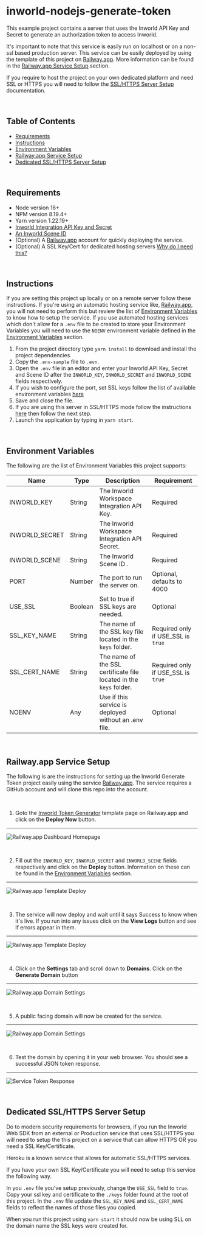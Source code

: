 # inworld-nodejs-generate-token

This example project contains a server that uses the Inworld API Key and Secret to generate an authorization token to access Inworld.

It's important to note that this service is easily run on localhost or on a non-ssl based production server. This service can be easily deployed by using the template of this project on [Railway.app](https://railway.app). More information can be found in the [Railway.app Service Setup](#railway-setup) section.

If you require to host the project on your own dedicated platform and need SSL or HTTPS you will need to follow the [SSL/HTTPS Server Setup](#server-setup) documentation.

<br>

## Table of Contents

- [Requirements](#requirements)
- [Instructions](#instructions)
- [Environment Variables](#env)
- [Railway.app Service Setup](#railway-setup)
- [Dedicated SSL/HTTPS Server Setup](#server-setup)

<br>

## Requirements <a id="requirements" name="requirements"></a>

- Node version 16+
- NPM version 8.19.4+
- Yarn version 1.22.19+
- [Inworld Integration API Key and Secret](https://studio.inworld.ai/)
- [An Inworld Scene ID](https://studio.inworld.ai/)
- (Optional) A [Railway.app](https://railway.app) account for quickly deploying the service.
- (Optional) A SSL Key/Cert for dedicated hosting servers [Why do I need this?](#server-setup)

<br>

## Instructions <a id="instructions" name="instructions"></a>

If you are setting this project up locally or on a remote server follow these instructions. If you're using an automatic hosting service like, [Railway.app](https://railway.app), you will not need to perform this but review the list of [Environment Variables](#env) to know how to setup the service. If you use automated hosting services which don't allow for a `.env` file to be created to store your Environment Variables you will need to use the `NOENV` environment variable defined in the [Environment Variables](#env) section.

1. From the project directory type `yarn install` to download and install the project dependencies.
1. Copy the `.env-sample` file to `.evn`.
1. Open the `.env` file in an editor and enter your Inworld API Key, Secret and Scene ID after the `INWORLD_KEY`, `INWORLD_SECRET` and `INWORLD_SCENE` fields respectively.
1. If you wish to configure the port, set SSL keys follow the list of available environment variables [here](#env)
1. Save and close the file.
1. If you are using this server in SSL/HTTPS mode follow the instructions [here](#server-setup) then follow the next step.
1. Launch the application by typing in `yarn start`.

<br>

## Environment Variables <a id="env" name="env"></a>

The following are the list of Environment Variables this project supports:

| Name           | Type    | Description                                                        | Requirement                        |
| -------------- | ------- | ------------------------------------------------------------------ | ---------------------------------- |
| INWORLD_KEY    | String  | The Inworld Workspace Integration API Key.                         | Required                           |
| INWORLD_SECRET | String  | The Inworld Workspace Integration API Secret.                      | Required                           |
| INWORLD_SCENE  | String  | The Inworld Scene ID .                                             | Required                           |
| PORT           | Number  | The port to run the server on.                                     | Optional, defaults to 4000         |
| USE_SSL        | Boolean | Set to true if SSL keys are needed.                                | Optional                           |
| SSL_KEY_NAME   | String  | The name of the SSL key file located in the `keys` folder.         | Required only if USE_SSL is `true` |
| SSL_CERT_NAME  | String  | The name of the SSL certificate file located in the `keys` folder. | Required only if USE_SSL is `true` |
| NOENV          | Any     | Use if this service is deployed without an .env file.              | Optional                           |

<br>

## Railway.app Service Setup <a id="railway-setup" name="railway-setup"></a>

The following is are the instructions for setting up the Inworld Generate Token project easily using the service [Railway.app](https://railway.app/). The service requires a GitHub account and will clone this repo into the account.

<br>

1. Goto the [Inworld Token Generator](https://railway.app/template/FIgbO1?referralCode=kc8zVG) template page on Railway.app and click on the **Deploy Now** button.

---

![Railway.app Dashboard Homepage](/imgs/img-1-a.png "Railway.app Dashboard Homepage")

<br>

2. Fill out the `INWORLD_KEY`, `INWORLD_SECRET` and `INWORLD_SCENE` fields respectively and click on the **Deploy** button. Information on these can be found in the [Environment Variables](#env) section.

---

![Railway.app Template Deploy](/imgs/img-1-b.png "Railway.app Template Deploy")

<br>

3. The service will now deploy and wait until it says Success to know when it's live. If you run into any issues click on the **View Logs** button and see if errors appear in them.

---

![Railway.app Template Deploy](/imgs/img-1-c.png "Railway.app Template Deploy")

<br>

4. Click on the **Settings** tab and scroll down to **Domains**. Click on the **Generate Domain** button

---

![Railway.app Domain Settings](/imgs/img-1-d.png "Railway.app Domain Settings")

<br>

5. A public facing domain will now be created for the service.

---

![Railway.app Domain Settings](/imgs/img-1-e.png "Railway.app Domain Settings")

<br>

6. Test the domain by opening it in your web browser. You should see a successful JSON token response.

---

![Service Token Response](/imgs/img-1-f.png "Service Token Response")

<br>

## Dedicated SSL/HTTPS Server Setup <a id="server-setup" name="server-setup"></a>

Do to modern security requirements for browsers, if you run the Inworld Web SDK from an external or Production service that uses SSL/HTTPS you will need to setup the this project on a service that can allow HTTPS OR you need a SSL Key/Certificate.

Heroku is a known service that allows for automatic SSL/HTTPS services.

If you have your own SSL Key/Certificate you will need to setup this service the following way.

In you `.env` file you've setup previously, change the `USE_SSL` field to `true`. Copy your ssl key and certificate to the `./keys` folder found at the root of this project. In the `.env` file update the `SSL_KEY_NAME` and `SSL_CERT_NAME` fields to reflect the names of those files you copied.

When you run this project using `yarn start` it should now be using SLL on the domain name the SSL keys were created for.

<br>
